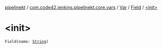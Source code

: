 [pipelinekt](../../../index.md) / [com.code42.jenkins.pipelinekt.core.vars](../../index.md) / [Var](../index.md) / [Field](index.md) / [&lt;init&gt;](./-init-.md)

# &lt;init&gt;

`Field(name: `[`String`](https://kotlinlang.org/api/latest/jvm/stdlib/kotlin/-string/index.html)`)`